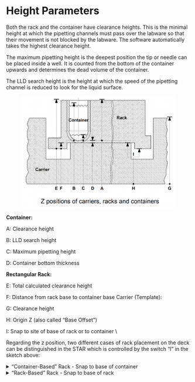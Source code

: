 # Height Parameters

Both the rack and the container have clearance heights. This is the minimal height at which the pipetting channels must pass over the labware so that their movement is not blocked by the labware. The software automatically takes the highest clearance height.&#x20;

The maximum pipetting height is the deepest position the tip or needle can be placed inside a well. It is counted from the bottom of the container upwards and determines the dead volume of the container.&#x20;

The LLD search height is the height at which the speed of the pipetting channel is reduced to look for the liquid surface.&#x20;

<figure><img src="../../../.gitbook/assets/image (213).png" alt=""><figcaption></figcaption></figure>

**Container:**

A: Clearance height&#x20;

B: LLD search height&#x20;

C: Maximum pipetting height&#x20;

D: Container bottom thickness&#x20;



**Rectangular Rack:**

E: Total calculated clearance height&#x20;

F: Distance from rack base to container base Carrier (Template):

G: Clearance height&#x20;

H: Origin Z (also called “Base Offset”)&#x20;

I: Snap to site of base of rack or to container \


Regarding the z position, two different cases of rack placement on the deck can be distinguished in the STAR which is controlled by the switch “I” in the sketch above:&#x20;

<details>

<summary>“Container-Based” Rack - Snap to base of container </summary>

A “Container-Based” Rack is placed with the container bottom directly on the carrier (e.g. the microplates on a plate carrier):

<img src="../../../.gitbook/assets/image (214).png" alt="" data-size="original">

The reference position Z0 is the lowest position in the well. Here, the reference height is calculated from

Z0 = Zdeck + Zcarrier + Zthick ,

Zdeck is fixed at 100mm,

Zthick (D) is defined in the container labware,

Zcarrier (H) is defined in the carrier template definition.

A "Rack-Based" Rack is placed with the frame on the instrument deck (e.g., a tube rack, where Zcarrier (H) = 0, because the tube rack is used directly as a carrier)

</details>

<details>

<summary>“Rack-Based” Rack - Snap to base of rack</summary>

A “Rack-Based” Rack is placed with the frame on the instrument deck (e.g., a tube rack, where Zcarrier (H) = 0, because the tube rack is used directly as a carrier)

![](<../../../.gitbook/assets/image (215).png>)

The reference position Z0 is the lowest position in the well. The reference height is calculated using: Z0 = Zdeck+Zcarrier+Zbasediff+Zthickness

Zdeck is a fixed quantity

Zcarrier (H) is defined in the carrier definition

Zbasediff (F) is defined in the rectangular rack labware Zthickness (D) is defined in the container labware

</details>
